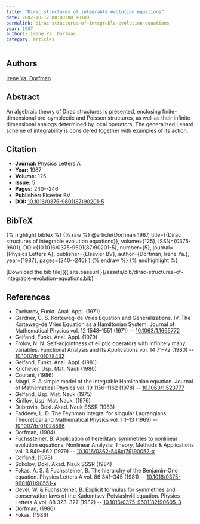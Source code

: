 ```yaml
---
title: "Dirac structures of integrable evolution equations"
date: 2002-10-17 00:00:00 +0100
permalink: dirac-structures-of-integrable-evolution-equations
year: 1987
authors: Irene Ya. Dorfman
category: articles
---
```

 
## Authors
[Irene Ya. Dorfman](authors/irene-ya-dorfman)
 
## Abstract
An algebraic theory of Dirac structures is presented, enclosing finite-dimensional pre-symplectic and Poisson structures, as well as their infinite-dimensional analogs determined by local operators. The generalized Lenard scheme of integrability is considered together with examples of its action.
 
## Citation
- **Journal:** Physics Letters A
- **Year:** 1987
- **Volume:** 125
- **Issue:** 5
- **Pages:** 240--246
- **Publisher:** Elsevier BV
- **DOI:** [10.1016/0375-9601(87)90201-5](https://doi.org/10.1016/0375-9601(87)90201-5)
 
## BibTeX
{% highlight bibtex %}
{% raw %}
@article{Dorfman_1987,
  title={{Dirac structures of integrable evolution equations}},
  volume={125},
  ISSN={0375-9601},
  DOI={10.1016/0375-9601(87)90201-5},
  number={5},
  journal={Physics Letters A},
  publisher={Elsevier BV},
  author={Dorfman, Irene Ya.},
  year={1987},
  pages={240--246}
}
{% endraw %}
{% endhighlight %}
 
[Download the bib file]({{ site.baseurl }}/assets/bib/dirac-structures-of-integrable-evolution-equations.bib)
 
## References
- Zacharov, Funkt. Anal. Appl. (1971)
- Gardner, C. S. Korteweg-de Vries Equation and Generalizations. IV. The Korteweg-de Vries Equation as a Hamiltonian System. Journal of Mathematical Physics vol. 12 1548–1551 (1971) -- [10.1063/1.1665772](https://doi.org/10.1063/1.1665772)
- Gelfand, Funkt. Anal. Appl. (1979)
- Frolov, N. N. Self-adjointness of elliptic operators with infinitely many variables. Functional Analysis and Its Applications vol. 14 71–72 (1980) -- [10.1007/bf01078432](https://doi.org/10.1007/bf01078432)
- Gelfand, Funkt. Anal. Appl. (1981)
- Krichever, Usp. Mat. Nauk (1980)
- Courant, (1986)
- Magri, F. A simple model of the integrable Hamiltonian equation. Journal of Mathematical Physics vol. 19 1156–1162 (1978) -- [10.1063/1.523777](https://doi.org/10.1063/1.523777)
- Gelfand, Usp. Mat. Nauk (1975)
- Kirillov, Usp. Mat. Nauk. (1976)
- Dubrovin, Dokl. Akad. Nauk SSSR (1983)
- Faddeev, L. D. The Feynman integral for singular Lagrangians. Theoretical and Mathematical Physics vol. 1 1–13 (1969) -- [10.1007/bf01028566](https://doi.org/10.1007/bf01028566)
- Dorfman, (1984)
- Fuchssteiner, B. Application of hereditary symmetries to nonlinear evolution equations. Nonlinear Analysis: Theory, Methods &amp; Applications vol. 3 849–862 (1979) -- [10.1016/0362-546x(79)90052-x](https://doi.org/10.1016/0362-546x(79)90052-x)
- Gelfand, (1978)
- Sokolov, Dokl. Akad. Nauk SSSR (1984)
- Fokas, A. S. & Fuchssteiner, B. The hierarchy of the Benjamin-Ono equation. Physics Letters A vol. 86 341–345 (1981) -- [10.1016/0375-9601(81)90551-x](https://doi.org/10.1016/0375-9601(81)90551-x)
- Oevel, W. & Fuchssteiner, B. Explicit formulas for symmetries and conservation laws of the Kadomtsev-Petviashvili equation. Physics Letters A vol. 88 323–327 (1982) -- [10.1016/0375-9601(82)90605-3](https://doi.org/10.1016/0375-9601(82)90605-3)
- Dorfman, (1986)
- Fokas, (1986)

